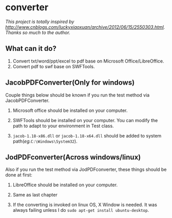 # converter
*This project is totally inspired by http://www.cnblogs.com/luckyxiaoxuan/archive/2012/06/15/2550303.html. Thanks so much to the author.*
## What can it do?
1. Convert txt/word/ppt/excel to pdf base on Microsoft Office/LibreOffice.
2. Convert pdf to swf base on SWFTools.

## JacobPDFConverter(Only for windows)
Couple things below should be known if you run the test method via JacobPDFConverter.

1. Microsoft office should be installed on your computer.

2. SWFTools should be installed on your computer. You can modify the path to adapt to your environment in Test class.

3. `jacob-1.18-x86.dll` or `jacob-1.18-x64.dll` should be added to system path(*eg.*`C:\Windows\System32`).

## JodPDFconverter(Across windows/linux)
Also if you run the test method via JodPDFconverter, these things should be done at first:

1. LibreOffice should be installed on your computer.

2. Same as last chapter

3. If the converting is invoked on linux OS, X Window is needed. It was always failing unless I do `sudo apt-get install ubuntu-desktop`.